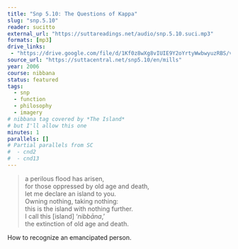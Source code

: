 ```yaml
---
title: "Snp 5.10: The Questions of Kappa"
slug: "snp.5.10"
reader: sucitto
external_url: "https://suttareadings.net/audio/snp.5.10.suci.mp3"
formats: [mp3]
drive_links:
 - "https://drive.google.com/file/d/1Kf0z8wXg8vIUIE9Y2oYrtyWwbwyuzRBS/view?usp=drivesdk"
source_url: "https://suttacentral.net/snp5.10/en/mills"
year: 2006
course: nibbana
status: featured
tags:
  - snp
  - function
  - philosophy
  - imagery
# nibbana tag covered by *The Island*
# but I'll allow this one
minutes: 1
parallels: []
# Partial parallels from SC
#  - cnd2
#  - cnd13
---
```


> a perilous flood has arisen,  
for those oppressed by old age and death,  
let me declare an island to you.  
Owning nothing, taking nothing:  
this is the island with nothing further.  
I call this [island] ‘*nibbāna*,’  
the extinction of old age and death.

How to recognize an emancipated person.

